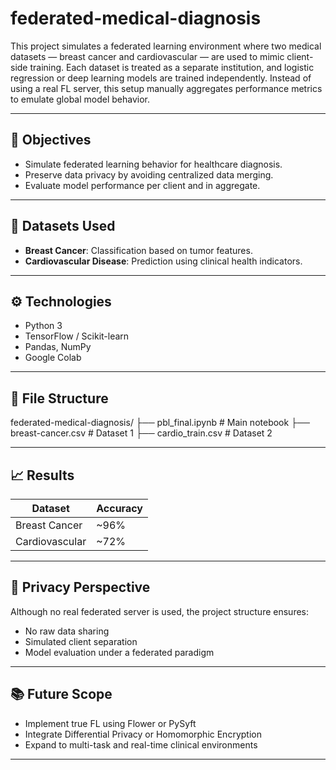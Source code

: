 # federated-medical-diagnosis
This project simulates a federated learning environment where two medical datasets — breast cancer and cardiovascular — are used to mimic client-side training. Each dataset is treated as a separate institution, and logistic regression or deep learning models are trained independently. Instead of using a real FL server, this setup manually aggregates performance metrics to emulate global model behavior.

---

## 🎯 Objectives

- Simulate federated learning behavior for healthcare diagnosis.
- Preserve data privacy by avoiding centralized data merging.
- Evaluate model performance per client and in aggregate.

---

## 🧪 Datasets Used

- **Breast Cancer**: Classification based on tumor features.
- **Cardiovascular Disease**: Prediction using clinical health indicators.

---

## ⚙️ Technologies

- Python 3
- TensorFlow / Scikit-learn
- Pandas, NumPy
- Google Colab

---

## 📁 File Structure
federated-medical-diagnosis/
├── pbl_final.ipynb # Main notebook
├── breast-cancer.csv # Dataset 1
├── cardio_train.csv # Dataset 2

---

## 📈 Results

| Dataset        | Accuracy  |
|----------------|-----------|
| Breast Cancer  | ~96%      |
| Cardiovascular | ~72%      |

---

## 🔐 Privacy Perspective

Although no real federated server is used, the project structure ensures:
- No raw data sharing
- Simulated client separation
- Model evaluation under a federated paradigm

---

## 📚 Future Scope

- Implement true FL using Flower or PySyft
- Integrate Differential Privacy or Homomorphic Encryption
- Expand to multi-task and real-time clinical environments

---



